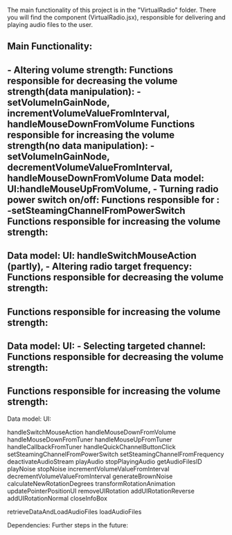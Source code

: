 The main functionality of this project is in the "VirtualRadio" folder. There you will find the component (VirtualRadio.jsx),
responsible for delivering and playing audio files to the user.

## Main Functionality:

  **- Altering volume strength:**
    Functions responsible for decreasing the volume strength(data manipulation):
    - **setVolumeInGainNode**, **incrementVolumeValueFromInterval**, **handleMouseDownFromVolume**
    Functions responsible for increasing the volume strength(no data manipulation):
    - **setVolumeInGainNode**, **decrementVolumeValueFromInterval**, **handleMouseDownFromVolume**
    Data model:
    UI:**handleMouseUpFromVolume**,
  **- Turning radio power switch on/off:**
  Functions responsible for :
  -setSteamingChannelFromPowerSwitch
  Functions responsible for increasing the volume strength:
  -
  Data model:
  UI: **handleSwitchMouseAction** (partly),
  **- Altering radio target frequency:**  
  Functions responsible for decreasing the volume strength:
  -
  Functions responsible for increasing the volume strength:
  -
  Data model:
  UI:
  **- Selecting targeted channel:**  
  Functions responsible for decreasing the volume strength:
  -
  Functions responsible for increasing the volume strength:
  -
  Data model:
  UI:


handleSwitchMouseAction
handleMouseDownFromVolume
handleMouseDownFromTuner
handleMouseUpFromTuner
handleCallbackFromTuner
handleQuickChannelButtonClick
setSteamingChannelFromPowerSwitch
setSteamingChannelFromFrequency
deactivateAudioStream
playAudio
stopPlayingAudio
getAudioFilesID
playNoise
stopNoise
incrementVolumeValueFromInterval
decrementVolumeValueFromInterval
generateBrownNoise
calculateNewRotationDegrees
transformRotationAnimation
updatePointerPositionUI
removeUIRotation
addUIRotationReverse
addUIRotationNormal
closeInfoBox

retrieveDataAndLoadAudioFiles
loadAudioFiles




Dependencies:
Further steps in the future:
